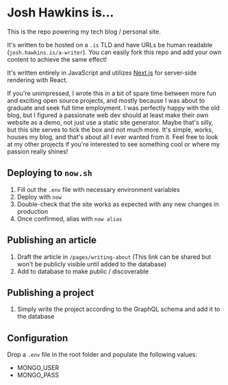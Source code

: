 # Josh Hawkins is...

This is the repo powering my tech blog / personal site.

It's written to be hosted on a `.is` TLD and have URLs be human readable (`josh.hawkins.is/a-writer`). You can easily fork this repo and add your own content to achieve the same effect!

It's written entirely in JavaScript and utilizes [Next.js](https://github.com/zeit/next.js) for server-side rendering with React.

If you're unimpressed, I wrote this in a bit of spare time between more fun and exciting open source projects, and mostly because I was about to graduate and seek full time employment. I was perfectly happy with the old blog, but I figured a passionate web dev should at least make their own website as a demo, not just use a static site generator. Maybe that's silly, but this site serves to tick the box and not much more. It's simple, works, houses my blog, and that's about all I ever wanted from it. Feel free to look at my other projects if you're interested to see something cool or where my passion really shines!

## Deploying to `now.sh`

1.  Fill out the `.env` file with necessary environment variables
2.  Deploy with `now`
3.  Double-check that the site works as expected with any new changes in production
4.  Once confirmed, alias with `now alias`

## Publishing an article

1.  Draft the article in `/pages/writing-about` (This link can be shared but won't be publicly visible until added to the database)
2.  Add to database to make public / discoverable

## Publishing a project

1.  Simply write the project according to the GraphQL schema and add it to the database

## Configuration

Drop a `.env` file in the root folder and populate the following values:

* MONGO_USER
* MONGO_PASS
